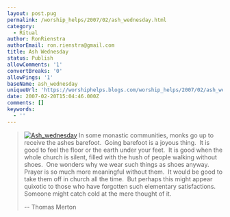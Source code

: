 ```yaml
---
layout: post.pug
permalink: /worship_helps/2007/02/ash_wednesday.html 
category:
  - Ritual
author: RonRienstra
authorEmail: ron.rienstra@gmail.com
title: Ash Wednesday
status: Publish
allowComments: '1'
convertBreaks: '0'
allowPings: '1'
baseName: ash_wednesday
uniqueUrl: 'https://worshiphelps.blogs.com/worship_helps/2007/02/ash_wednesday.html '
date: 2007-02-20T15:04:46.000Z
comments: []
keywords:
  - ''
---
```

> [![Ash_wednesday](https://worshiphelps.blogs.com/worship_helps/images/ash_wednesday.jpg "Ash_wednesday")](http://worshiphelps.blogs.com/.shared/image.html?/photos/uncategorized/ash_wednesday.jpg) In some monastic communities, monks go up to receive the ashes barefoot.  Going barefoot is a joyous thing.  It is good to feel the floor or the earth under your feet.  It is good when the whole church is silent, filled with the hush of people walking without shoes.  One wonders why we wear such things as shoes anyway.  Prayer is so much more meaningful without them.  It would be good to take them off in church all the time.  But perhaps this might appear quixotic to those who have forgotten such elementary satisfactions.  Someone might catch cold at the mere thought of it.
> 
> \-- Thomas Merton